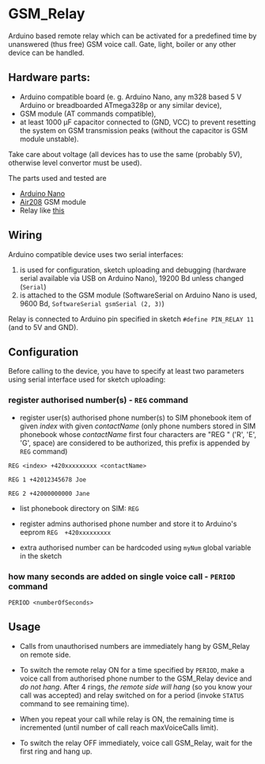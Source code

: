 # GSM_Relay
Arduino based remote relay which can be activated for a predefined time by unanswered (thus free) GSM voice call. 
Gate, light, boiler or any other device can be handled.

## Hardware parts:

- Arduino compatible board (e. g.  Arduino Nano, any m328 based 5 V Arduino or breadboarded ATmega328p or any similar device), 
- GSM module (AT commands compatible),
- at least 1000 μF capacitor connected to (GND, VCC) to prevent resetting the system on GSM transmission peaks (without the capacitor is GSM module unstable).

Take care about voltage (all devices has to use the same (probably 5V), otherwise level convertor must be used). 

The parts used and tested are
- [Arduino Nano](http://store.arduino.cc/products/arduino-nano)
- [Air208](https://fccid.io/2AEGG-AIR208/User-Manual/User-Manual-3829903) GSM module
- Relay like [this](https://arduinogetstarted.com/tutorials/arduino-relay)



## Wiring 
Arduino compatible device uses two serial interfaces: 
1. is used for configuration, sketch uploading and debugging (hardware serial available via USB on Arduino Nano), 19200 Bd unless changed (`Serial`)
2. is attached to the GSM module (SoftwareSerial on Arduino Nano is used, 9600 Bd, `SoftwareSerial gsmSerial (2, 3)`)

Relay is connected to Arduino pin specified in sketch `#define PIN_RELAY 11` (and to 5V and GND).


## Configuration
Before calling to the device, you have to specify at least two parameters using serial interface used for sketch uploading:

### register authorised number(s) -  `REG` command

- register user(s)  authorised phone number(s) to SIM phonebook item of given *index* with given *contactName* (only phone numbers stored in SIM phonebook whose *contactName*  first four characters are  "REG " ('R', 'E', 'G', space) are considered to be authorized, this prefix is appended by `REG` command)

`REG <index> +420xxxxxxxxx <contactName>`

`REG 1 +42012345678 Joe`

`REG 2 +42000000000 Jane`

- list phonebook directory on SIM:
`REG` 

- register admins authorised phone number and store it to Arduino's eeprom 
`REG  +420xxxxxxxxx`

- extra authorised number can be hardcoded using `myNum` global variable in the sketch
        

### how many seconds are added on single voice call - `PERIOD` command

`PERIOD <numberOfSeconds>`


 ## Usage


- Calls from unauthorised numbers are immediately hang by GSM_Relay on remote side.


- To switch the remote relay ON for a time specified by `PERIOD`, make a voice call from authorised phone number to the GSM_Relay device and *do not hang*. 
After 4 rings, *the remote side will hang* (so you know your call was accepted) and relay switched on for a period (invoke `STATUS` command  to see remaining time).

- When you repeat your call while relay is ON, the remaining time is incremented (until number of call reach maxVoiceCalls limit).

- To switch the relay OFF immediately, voice call GSM_Relay, wait for the first ring and hang up.







